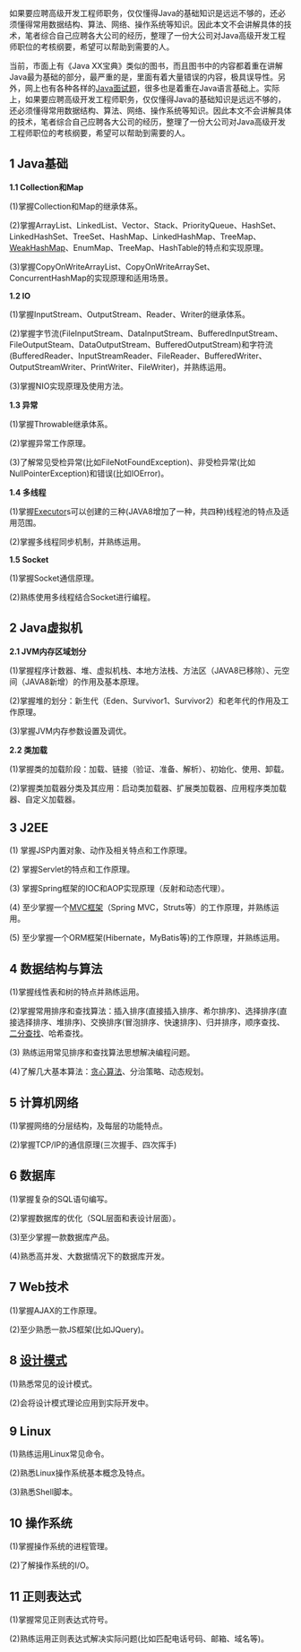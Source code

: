 如果要应聘高级开发工程师职务，仅仅懂得Java的基础知识是远远不够的，还必须懂得常用数据结构、算法、网络、操作系统等知识。因此本文不会讲解具体的技术，笔者综合自己应聘各大公司的经历，整理了一份大公司对Java高级开发工程师职位的考核纲要，希望可以帮助到需要的人。

当前，市面上有《Java XX宝典》类似的图书，而且图书中的内容都着重在讲解Java最为基础的部分，最严重的是，里面有着大量错误的内容，极具误导性。另外，网上也有各种各样的[Java面试题](http://www.codeceo.com/article/tag/java%E9%9D%A2%E8%AF%95%E9%A2%98)，很多也是着重在Java语言基础上。实际上，如果要应聘高级开发工程师职务，仅仅懂得Java的基础知识是远远不够的，还必须懂得常用数据结构、算法、网络、操作系统等知识。因此本文不会讲解具体的技术，笔者综合自己应聘各大公司的经历，整理了一份大公司对Java高级开发工程师职位的考核纲要，希望可以帮助到需要的人。

## 1 Java基础

**1.1 Collection和Map**

(1)掌握Collection和Map的继承体系。

(2)掌握ArrayList、LinkedList、Vector、Stack、PriorityQueue、HashSet、LinkedHashSet、TreeSet、HashMap、LinkedHashMap、TreeMap、[WeakHashMap](http://www.codeceo.com/article/java-weakhashmap-source.html)、EnumMap、TreeMap、HashTable的特点和实现原理。

(3)掌握CopyOnWriteArrayList、CopyOnWriteArraySet、ConcurrentHashMap的实现原理和适用场景。

**1.2 IO**

(1)掌握InputStream、OutputStream、Reader、Writer的继承体系。

(2)掌握字节流(FileInputStream、DataInputStream、BufferedInputStream、FileOutputSteam、DataOutputStream、BufferedOutputStream)和字符流(BufferedReader、InputStreamReader、FileReader、BufferedWriter、OutputStreamWriter、PrintWriter、FileWriter)，并熟练运用。

(3)掌握NIO实现原理及使用方法。

**1.3 异常**

(1)掌握Throwable继承体系。

(2)掌握异常工作原理。

(3)了解常见受检异常(比如FileNotFoundException)、非受检异常(比如NullPointerException)和错误(比如IOError)。

**1.4 多线程**

(1)掌握[Executor](http://www.codeceo.com/article/java-executor-learning.html)s可以创建的三种(JAVA8增加了一种，共四种)线程池的特点及适用范围。

(2)掌握多线程同步机制，并熟练运用。

**1.5 Socket**

(1)掌握Socket通信原理。

(2)熟练使用多线程结合Socket进行编程。

## 2 Java虚拟机

**2.1 JVM内存区域划分**

(1)掌握程序计数器、堆、虚拟机栈、本地方法栈、方法区（JAVA8已移除）、元空间（JAVA8新增）的作用及基本原理。

(2)掌握堆的划分：新生代（Eden、Survivor1、Survivor2）和老年代的作用及工作原理。

(3)掌握JVM内存参数设置及调优。

**2.2 类加载**

(1)掌握类的加载阶段：加载、链接（验证、准备、解析）、初始化、使用、卸载。

(2)掌握类加载器分类及其应用：启动类加载器、扩展类加载器、应用程序类加载器、自定义加载器。

## 3 J2EE

(1) 掌握JSP内置对象、动作及相关特点和工作原理。

(2) 掌握Servlet的特点和工作原理。

(3) 掌握Spring框架的IOC和AOP实现原理（反射和动态代理）。

(4) 至少掌握一个[MVC框架](http://www.codeceo.com/article/mvc-framework-mvc-design.html)（Spring MVC，Struts等）的工作原理，并熟练运用。

(5) 至少掌握一个ORM框架(Hibernate，MyBatis等)的工作原理，并熟练运用。

## 4 数据结构与算法

(1)掌握线性表和树的特点并熟练运用。

(2)掌握常用排序和查找算法：插入排序(直接插入排序、希尔排序)、选择排序(直接选择排序、堆排序)、交换排序(冒泡排序、快速排序)、归并排序，顺序查找、[二分查找](http://www.codeceo.com/article/binary-search.html)、哈希查找。

(3) 熟练运用常见排序和查找算法思想解决编程问题。

(4)了解几大基本算法：[贪心算法](http://www.codeceo.com/article/greedy-algorithm.html)、分治策略、动态规划。

## 5 计算机网络

(1)掌握网络的分层结构，及每层的功能特点。

(2)掌握TCP/IP的通信原理(三次握手、四次挥手)

## 6 数据库

(1)掌握复杂的SQL语句编写。

(2)掌握数据库的优化（SQL层面和表设计层面）。

(3)至少掌握一款数据库产品。

(4)熟悉高并发、大数据情况下的数据库开发。

## 7 Web技术

(1)掌握AJAX的工作原理。

(2)至少熟悉一款JS框架(比如JQuery)。

## 8 [设计模式](http://www.codeceo.com/article/category/develop/design-patterns)

(1)熟悉常见的设计模式。

(2)会将设计模式理论应用到实际开发中。

## 9 Linux

(1)熟练运用Linux常见命令。

(2)熟悉Linux操作系统基本概念及特点。

(3)熟悉Shell脚本。

## 10 操作系统

(1)掌握操作系统的进程管理。

(2)了解操作系统的I/O。

## 11 正则表达式

(1)掌握常见正则表达式符号。

(2)熟练运用正则表达式解决实际问题(比如匹配电话号码、邮箱、域名等)。